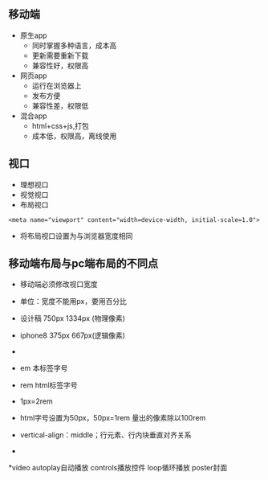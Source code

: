 ## 移动端
* 原生app
    * 同时掌握多种语言，成本高
    * 更新需要重新下载
    * 兼容性好，权限高
* 网页app
    * 运行在浏览器上
    * 发布方便
    * 兼容性差，权限低
* 混合app
    * html+css+js,打包
    * 成本低，权限高，离线使用

## 视口
* 理想视口
* 视觉视口
* 布局视口

`<meta name="viewport" content="width=device-width, initial-scale=1.0">`
* 将布局视口设置为与浏览器宽度相同

## 移动端布局与pc端布局的不同点
* 移动端必须修改视口宽度
* 单位：宽度不能用px，要用百分比

* 设计稿 750px  1334px (物理像素)
* iphone8  375px  667px(逻辑像素)
* 
* em  本标签字号
* rem html标签字号
* 1px=2rem
* html字号设置为50px，50px=1rem  量出的像素除以100rem

* vertical-align：middle；行元素、行内块垂直对齐关系
* 


*video  autoplay自动播放  controls播放控件   loop循环播放  poster封面
